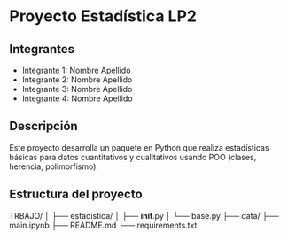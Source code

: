 # Proyecto Estadística LP2

## Integrantes
- Integrante 1: Nombre Apellido
- Integrante 2: Nombre Apellido
- Integrante 3: Nombre Apellido
- Integrante 4: Nombre Apellido

## Descripción
Este proyecto desarrolla un paquete en Python que realiza estadísticas básicas
para datos cuantitativos y cualitativos usando POO (clases, herencia, polimorfismo).

## Estructura del proyecto
TRBAJO/
│
├── estadistica/
│   ├── __init__.py
│   └── base.py
├── data/
├── main.ipynb
├── README.md
└── requirements.txt
